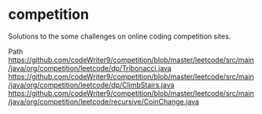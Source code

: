 # competition
Solutions to the some challenges on online coding competition sites.

Path
https://github.com/codeWriter9/competition/blob/master/leetcode/src/main/java/org/competition/leetcode/dp/Tribonacci.java
https://github.com/codeWriter9/competition/blob/master/leetcode/src/main/java/org/competition/leetcode/dp/ClimbStairs.java
https://github.com/codeWriter9/competition/blob/master/leetcode/src/main/java/org/competition/leetcode/recursive/CoinChange.java
